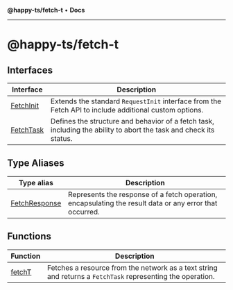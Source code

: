 **@happy-ts/fetch-t** • **Docs**

***

# @happy-ts/fetch-t

## Interfaces

| Interface | Description |
| ------ | ------ |
| [FetchInit](interfaces/FetchInit.md) | Extends the standard `RequestInit` interface from the Fetch API to include additional custom options. |
| [FetchTask](interfaces/FetchTask.md) | Defines the structure and behavior of a fetch task, including the ability to abort the task and check its status. |

## Type Aliases

| Type alias | Description |
| ------ | ------ |
| [FetchResponse](type-aliases/FetchResponse.md) | Represents the response of a fetch operation, encapsulating the result data or any error that occurred. |

## Functions

| Function | Description |
| ------ | ------ |
| [fetchT](functions/fetchT.md) | Fetches a resource from the network as a text string and returns a `FetchTask` representing the operation. |
